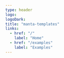 ```yaml
---
type: header
logo: 
logoDark: 
title: "manta-templates"
links:
  - href: "/"
    label: "Home"
  - href: "/examples"
    label: "Examples"
---
```


<!-- Replace logo with your own file in /public, and customize links as needed. -->


